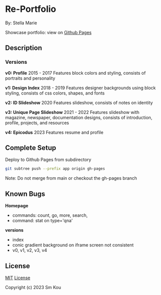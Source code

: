 # Re-Portfolio

By: Stella Marie

Showcase portfolio: view on [Github Pages](smkou.github.io/re-portfolio)

## Description

### Versions

**v0: Profile**
2015 - 2017
Features block colors and styling, consists of portraits and personality

**v1: Design Index**
2018 - 2019
Features designer backgrounds using block styling, consists of css colors, shapes, and fonts

**v2: ID Slideshow**
2020
Features slideshow, consists of notes on identity

**v3: Unique Page Slideshow**
2021 - 2022
Features slideshow with magazine, newspaper, documentation designs, consists of introduction, profile, projects, and resources

**v4: Epicodus**
2023
Features resume and profile

## Complete Setup

Deploy to Github Pages from subdirectory
```bash
git subtree push --prefix app origin gh-pages
```
Note: Do not merge from main or checkout the gh-pages branch

## Known Bugs

**Homepage**
- commands: count, go, more, search, 
- command: stat on type='qna'

**versions**
- index
- conic gradient background on iframe screen not consistent
- v0, v1, v2, v3, v4

## License

[MIT](https://choosealicense.com/licenses/mit/) [License](./LICENSE)

Copyright (c) 2023 Sm Kou